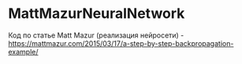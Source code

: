 # MattMazurNeuralNetwork
Код по статье Matt Mazur (реализация нейросети) - https://mattmazur.com/2015/03/17/a-step-by-step-backpropagation-example/
